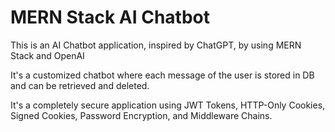 
# MERN Stack AI Chatbot

This is an AI Chatbot application, inspired by ChatGPT, by using MERN Stack and OpenAI

It's a customized chatbot where each message of the user is stored in DB and can be retrieved and deleted.

It's a completely secure application using JWT Tokens, HTTP-Only Cookies, Signed Cookies, Password Encryption, and Middleware Chains.
